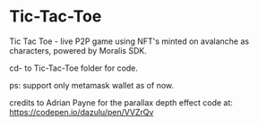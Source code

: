 # Tic-Tac-Toe
Tic Tac Toe - live P2P game using NFT's minted on avalanche as characters, powered by Moralis SDK.

cd- to Tic-Tac-Toe folder for code.

ps: support only metamask wallet as of now.

credits to Adrian Payne for the parallax depth effect code at: https://codepen.io/dazulu/pen/VVZrQv
